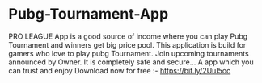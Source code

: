 # Pubg-Tournament-App
PRO LEAGUE App is a good source of income where you can play Pubg Tournament and winners get big price pool. This application is build for gamers who love to play pubg Tournament. Join upcoming tournaments announced by Owner. It is completely safe and secure... A app which you can trust and enjoy  Download now for free :- https://bit.ly/2UuI5oc
